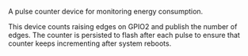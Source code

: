 A pulse counter device for monitoring energy consumption.

This device counts raising edges on GPIO2 and publish the number of edges. The counter is persisted to flash after each
pulse to ensure that counter keeps incrementing after system reboots.
